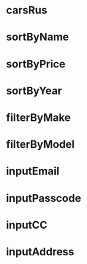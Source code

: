 # carsRus
# sortByName
# sortByPrice
# sortByYear
# filterByMake
# filterByModel
# inputEmail
# inputPasscode
# inputCC
# inputAddress


